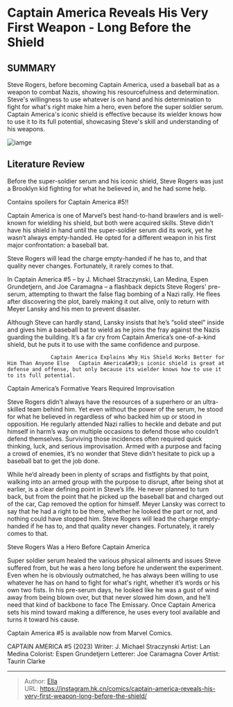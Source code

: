 # Captain America Reveals His Very First Weapon - Long Before the Shield


## SUMMARY 



  Steve Rogers, before becoming Captain America, used a baseball bat as a weapon to combat Nazis, showing his resourcefulness and determination.   Steve&#39;s willingness to use whatever is on hand and his determination to fight for what&#39;s right make him a hero, even before the super soldier serum.   Captain America&#39;s iconic shield is effective because its wielder knows how to use it to its full potential, showcasing Steve&#39;s skill and understanding of his weapons.  

![iamge](https://static1.srcdn.com/wordpress/wp-content/uploads/2020/05/Captain-America-Alex-Ross-Face-Art.jpg)

## Literature Review

Before the super-soldier serum and his iconic shield, Steve Rogers was just a Brooklyn kid fighting for what he believed in, and he had some help.




Contains spoilers for Captain America #5!!




Captain America is one of Marvel’s best hand-to-hand brawlers and is well-known for wielding his shield, but both were acquired skills. Steve didn’t have his shield in hand until the super-soldier serum did its work, yet he wasn’t always empty-handed. He opted for a different weapon in his first major confrontation: a baseball bat.



Steve Rogers will lead the charge empty-handed if he has to, and that quality never changes. Fortunately, it rarely comes to that.




In Captain America #5 – by J. Michael Straczynski, Lan Medina, Espen Grundetjern, and Joe Caramagna – a flashback depicts Steve Rogers&#39; pre-serum, attempting to thwart the false flag bombing of a Nazi rally. He flees after discovering the plot, barely making it out alive, only to return with Meyer Lansky and his men to prevent disaster.

          




Although Steve can hardly stand, Lansky insists that he’s “solid steel” inside and gives him a baseball bat to wield as he joins the fray against the Nazis guarding the building. It’s a far cry from Captain America’s one-of-a-kind shield, but he puts it to use with the same confidence and purpose.

                  Captain America Explains Why His Shield Works Better for Him Than Anyone Else   Captain America&#39;s iconic shield is great at defense and offense, but only because its wielder knows how to use it to its full potential.   


 Captain America’s Formative Years Required Improvisation 
          

Steve Rogers didn’t always have the resources of a superhero or an ultra-skilled team behind him. Yet even without the power of the serum, he stood for what he believed in regardless of who backed him up or stood in opposition. He regularly attended Nazi rallies to heckle and debate and put himself in harm’s way on multiple occasions to defend those who couldn’t defend themselves. Surviving those incidences often required quick thinking, luck, and serious improvisation. Armed with a purpose and facing a crowd of enemies, it’s no wonder that Steve didn’t hesitate to pick up a baseball bat to get the job done.




While he’d already been in plenty of scraps and fistfights by that point, walking into an armed group with the purpose to disrupt, after being shot at earlier, is a clear defining point in Steve’s life. He never planned to turn back, but from the point that he picked up the baseball bat and charged out of the car, Cap removed the option for himself. Meyer Lansky was correct to say that he had a right to be there, whether he looked the part or not, and nothing could have stopped him. Steve Rogers will lead the charge empty-handed if he has to, and that quality never changes. Fortunately, it rarely comes to that.



 Steve Rogers Was a Hero Before Captain America 
          

Super soldier serum healed the various physical ailments and issues Steve suffered from, but he was a hero long before he underwent the experiment. Even when he is obviously outmatched, he has always been willing to use whatever he has on hand to fight for what&#39;s right, whether it’s words or his own two fists. In his pre-serum days, he looked like he was a gust of wind away from being blown over, but that never slowed him down, and he’ll need that kind of backbone to face The Emissary. Once Captain America sets his mind toward making a difference, he uses every tool available and turns it toward his cause.




Captain America #5 is available now from Marvel Comics.

 CAPTAIN AMERICA #5 (2023)                  Writer: J. Michael Straczynski   Artist: Lan Medina   Colorist: Espen Grundetjern   Letterer: Joe Caramagna   Cover Artist: Taurin Clarke      




---

> Author: [Ella](https://instagram.hk.cn/)  
> URL: https://instagram.hk.cn/comics/captain-america-reveals-his-very-first-weapon-long-before-the-shield/  

